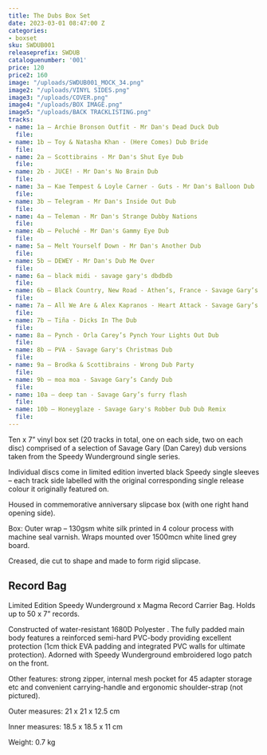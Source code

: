 ```yaml
---
title: The Dubs Box Set
date: 2023-03-01 08:47:00 Z
categories:
- boxset
sku: SWDUB001
releaseprefix: SWDUB
cataloguenumber: '001'
price: 120
price2: 160
image: "/uploads/SWDUB001_MOCK_34.png"
image2: "/uploads/VINYL SIDES.png"
image3: "/uploads/COVER.png"
image4: "/uploads/BOX IMAGE.png"
image5: "/uploads/BACK TRACKLISTING.png"
tracks:
- name: 1a – Archie Bronson Outfit - Mr Dan's Dead Duck Dub
  file: 
- name: 1b – Toy & Natasha Khan - (Here Comes) Dub Bride
  file: 
- name: 2a – Scottibrains - Mr Dan's Shut Eye Dub
  file: 
- name: 2b - JUCE! - Mr Dan's No Brain Dub
  file: 
- name: 3a – Kae Tempest & Loyle Carner - Guts - Mr Dan's Balloon Dub
  file: 
- name: 3b – Telegram - Mr Dan's Inside Out Dub
  file: 
- name: 4a – Teleman - Mr Dan's Strange Dubby Nations
  file: 
- name: 4b – Peluché - Mr Dan's Gammy Eye Dub
  file: 
- name: 5a – Melt Yourself Down - Mr Dan's Another Dub
  file: 
- name: 5b – DEWEY - Mr Dan's Dub Me Over
  file: 
- name: 6a – black midi - savage gary's dbdbdb
  file: 
- name: 6b – Black Country, New Road - Athen’s, France - Savage Gary’s Takedown dub
  file: 
- name: 7a – All We Are & Alex Kapranos - Heart Attack - Savage Gary’s Remix
  file: 
- name: 7b – Tiña - Dicks In The Dub
  file: 
- name: 8a – Pynch - Orla Carey’s Pynch Your Lights Out Dub
  file: 
- name: 8b – PVA - Savage Gary's Christmas Dub
  file: 
- name: 9a – Brodka & Scottibrains - Wrong Dub Party
  file: 
- name: 9b – moa moa - Savage Gary’s Candy Dub
  file: 
- name: 10a – deep tan - Savage Gary’s furry flash
  file: 
- name: 10b – Honeyglaze - Savage Gary's Robber Dub Dub Remix
  file: 
---
```


Ten x 7” vinyl box set (20 tracks in total, one on each side, two on each disc) comprised of a selection of Savage Gary (Dan Carey) dub versions taken from the Speedy Wunderground single series.

Individual discs come in limited edition inverted black Speedy single sleeves – each track side labelled with the original corresponding single release colour it originally featured on.

Housed in commemorative anniversary slipcase box (with one right hand opening side).

Box: Outer wrap – 130gsm white silk printed in 4 colour process with machine seal varnish. Wraps mounted over 1500mcn white lined grey board.

Creased, die cut to shape and made to form rigid slipcase.

## Record Bag

Limited Edition Speedy Wunderground x Magma Record Carrier Bag. Holds up to 50 x 7” records.

Constructed of water-resistant 1680D Polyester . The fully padded main body features a reinforced semi-hard PVC-body providing excellent protection (1cm thick EVA padding and integrated PVC walls for ultimate protection).  Adorned with Speedy Wunderground embroidered logo patch on the front.

Other features: strong zipper, internal mesh pocket for 45 adapter storage etc and convenient carrying-handle and ergonomic shoulder-strap (not pictured).

Outer measures: 21 x 21 x 12.5 cm

Inner measures: 18.5  x 18.5 x 11 cm

Weight: 0.7 kg